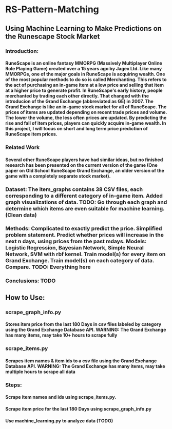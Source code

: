 # RS-Pattern-Matching

## Using Machine Learning to Make Predictions on the Runescape Stock Market

### Introduction: 
#### RuneScape is an online fantasy MMORPG (Massively Multiplayer Online Role Playing Game) created over a 15 years ago by Jagex Ltd. Like many MMORPGs, one of the major goals in RuneScape is acquiring wealth. One of the most popular methods to do so is called Merchanting. This refers to the act of purchasing an in-game item at a low price and selling that item at a higher price to generate profit. In RuneScape's early history, people merchanted by trading each other directly. That changed with the introducion of the Grand Exchange (abbreviated as GE) in 2007. The Grand Exchange is like an in-game stock market for all of RuneScape. The prices of items are updated depending on recent trade prices and volume. The lower the volume, the less often prices are updated. By predicting the rise and fall of item prices, players can quickly acquire in-game wealth. In this project, I will focus on short and long term price prediction of RuneScape item prices.

### Related Work
#### Several other RuneScape players have had similar ideas, but no finished research has been presented on the current version of the game (One paper on Old School RuneScape Grand Exchange, an older version of the game with a completely separate stock market).

### Dataset: The item_graphs contains 38 CSV files, each corresponding to a different category of in-game item. Added graph visualizations of data. TODO: Go through each graph and determine which items are even suitable for machine learning. (Clean data)

### Methods: Complicated to exactly predict the price. Simplified problem statement. Predict whether prices will increase in the next n days, using prices from the past mdays. Models: Logistic Regression, Bayesian Network, Simple Neural Network, SVM with rbf kernel. Train model(s) for every item on Grand Exchange. Train model(s) on each category of data. Compare. TODO: Everything here

### Conclusions: TODO




## How to Use:

### scrape_graph_info.py
#### Stores item price from the last 180 Days in csv files labeled by category using the Grand Exchange Database API. WARNING: The Grand Exchange has many items, may take 10+ hours to scrape fully

### scrape_items.py
#### Scrapes item names & item ids to a csv file using the Grand Exchange Database API. WARNING: The Grand Exchange has many items, may take multiple hours to scrape all data 

### Steps:

#### Scrape item names and ids using scrape_items.py.
#### Scrape item price for the last 180 Days using scrape_graph_info.py
#### Use machine_learning.py to analyze data (TODO)